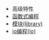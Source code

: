 - 高级特性
- [函数式编程](functional-program/functional-program.md)
- [模块(library)](module/module.md)
- [io编程(io)](io/io.md)
